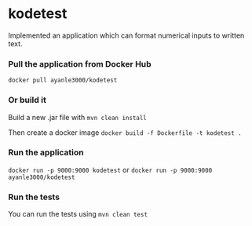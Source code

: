 # kodetest
Implemented an application which can format numerical inputs to written text.

### Pull the application from Docker Hub
```docker pull ayanle3000/kodetest```

### Or build it

Build a new .jar file with 
```mvn clean install```

Then create a docker image
```docker build -f Dockerfile -t kodetest .```

### Run the application
```docker run -p 9000:9000 kodetest```
or
```docker run -p 9000:9000 ayanle3000/kodetest```


### Run the tests
You can run the tests using
```mvn clean test```
